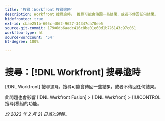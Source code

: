 ```yaml
---
title: '搜尋：Workfront 搜尋逾時'
description: Workfront 搜尋逾時。 搜尋可能會傳回一些結果，或者不傳回任何結果。
hidefromtoc: true
exl-id: cbae251b-605c-4062-9627-34347da70ee5
source-git-commit: 17906db6aadc416c8be01e60d1b796143c97c061
workflow-type: ht
source-wordcount: '54'
ht-degree: 100%

---
```


# 搜尋：[!DNL Workfront] 搜尋逾時

<!--this issue is on WF and WFF TOCs. Valid issue, won't fix-->

[!DNL Workfront] 搜尋逾時。搜尋可能會傳回一些結果，或者不傳回任何結果。

此問題也會影響 [!DNL Workfront Fusion] > [!DNL Workfront] > [!UICONTROL 搜尋]模組的功能。

_於 2023 年 2 月 21 日首次通報。_
